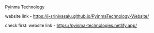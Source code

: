 Pyinma Technology

website link - https://j-srinivasalu.github.io/PyinmaTechnology-Website/

check first: 
website link  - https://pyinma-technologies.netlify.app/